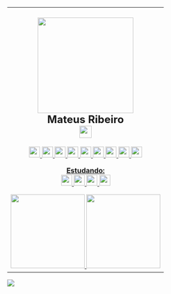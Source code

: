 <table>
  <tr align="center">
    <td>
      <br>
      <img width="100px" height="1"><br>
      <img src="https://raw.githubusercontent.com/Mateus7Ribeiro/Root/09fa2444fd0aa781e8d3b44a8d320cde9966be7c/eu.svg" width="220px" height="220px"><br>
       <span><b style="font-size:18pt;">Mateus Ribeiro</b></span><br><sub>
      <a href="https://www.linkedin.com/in/mateus7" alt="Linkedin" target="_blank"><img src="https://img.shields.io/badge/LinkedIn-%230077B5.svg?&style=flat-square&logo=linkedin&logoColor=white" style="max-width: 120%;height: 28px;"></a>
      </sub><br><br>
<a href="#" title='GitHub em construção'>
<img src="https://img.shields.io/badge/Microsoft_Excel-217346?style=for-the-badge&logo=microsoft-excel&logoColor=white" style="max-width: 120%;height: 25px;"/>
<img src="https://img.shields.io/badge/Python-14354C?style=for-the-badge&logo=python&logoColor=white" style="max-width: 120%;height: 25px;"/>
<img src="https://img.shields.io/badge/PHP-777BB4?style=for-the-badge&logo=php&logoColor=white" style="max-width: 120%;height: 25px;"/>
<img src="https://img.shields.io/badge/MySQL-00000F?style=for-the-badge&logo=mysql&logoColor=white" style="max-width: 120%;height: 25px;"/>
<img src="https://img.shields.io/badge/HTML-239120?style=for-the-badge&logo=html5&logoColor=white" style="max-width: 120%;height: 25px;"/>
<img src="https://img.shields.io/badge/CSS-239120?&style=for-the-badge&logo=css3&logoColor=white" style="max-width: 120%;height: 25px;"/>
<img src="https://img.shields.io/badge/Bootstrap-563D7C?style=for-the-badge&logo=bootstrap&logoColor=white" style="max-width: 120%;height: 25px;"/>
<img src="https://img.shields.io/badge/C-00599C?style=for-the-badge&logo=c&logoColor=white" style="max-width: 120%;height: 25px;"/>
<img src="https://aleen42.github.io/badges/src/photoshop.svg" style="max-width: 120%;height: 25px;"/>

<b>Estudando:</b><br>
<img src="https://img.shields.io/badge/JavaScript-323330?style=for-the-badge&logo=javascript&logoColor=F7DF1E" style="max-width: 120%;height: 25px;"/>
<img src="https://img.shields.io/badge/TypeScript-007ACC?style=for-the-badge&logo=typescript&logoColor=white" style="max-width: 120%;height: 25px;"/>
<img src="https://img.shields.io/badge/Angular-DD0031?style=for-the-badge&logo=angular&logoColor=white" style="max-width: 120%;height: 25px;"/>
<img src="https://img.shields.io/badge/Java-ED8B00?style=for-the-badge&logo=java&logoColor=white" style="max-width: 120%;height: 25px;"/>
      <br>
  </a>
<div>
  <a href="https://github.com/Mateus7Ribeiro">
  <img height="170em" src="https://github-readme-stats.vercel.app/api?username=Mateus7Ribeiro&show_icons=true&theme=dark&include_all_commits=true&count_private=true"/>
  <img height="170em" src="https://github-readme-stats.vercel.app/api/top-langs/?username=Mateus7Ribeiro&layout=compact&langs_count=7&theme=dark"/>
</div>      <img width="100%" height="1">
    </td>
    
  </tr>
</table>

![](https://komarev.com/ghpvc/?username=Mateus7Ribeiro&color=fcba03&style=for-the-badge)

